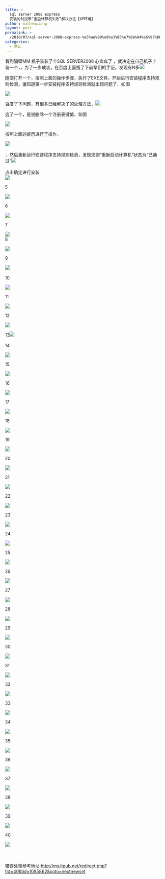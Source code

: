 ```yaml
---
title: >
  sql server 2008 express
  安装的时提示“重启计算机失败”解决办法【XP环境】
author: mathewxiang
layout: post
permalink: >
  /2010/07/sql-server-2008-express-%e5%ae%89%e8%a3%85%e7%9a%84%e6%97%b6%e6%8f%90%e7%a4%ba%e2%80%9c%e9%87%8d%e5%90%af%e8%ae%a1%e7%ae%97%e6%9c%ba%e5%a4%b1%e8%b4%a5%e2%80%9d%e8%a7%a3%e5%86%b3%e5%8a%9e%e6%b3%95/
categories:
  - 默认
---
```

<span>看到隔壁MM 机子装装了个SQL SERVER2008 心痒痒了 ，就决定在自己机子上装一个，，为了一步成功，在百度上面搜了下前辈们的手记，发现有N多<span><img class="blogimg" border="0" small="0" src="http://hiphotos.baidu.com/%D2%BB%CF%C2/pic/item/08fdc2ea3520d2e4d439c90a.jpg" /></span></span>

<span><span>随便打开一个，按照上面的操作步骤，执行了EXE文件，开始进行安装程序支持规则检测，</span></span><span>谁知道第一步安装程序支持规则检测就出现问题了，如图</span>

<span><img class="blogimg" border="0" small="0" src="http://hiphotos.baidu.com/%D2%BB%CF%C2/pic/item/0d9786b1acc0ad6308230237.jpg" /></span>

<span>百度了下问题，有很多已经解决了的处理方法，<span><img class="blogimg" border="0" small="0" src="http://hiphotos.baidu.com/%D2%BB%CF%C2/pic/item/3fc98b0a6d205809b0351d1c.jpg" /></span></span>

<span><span>选了一个，是说删除一个注册表键值，如图</span></span>

<span><span><span><img class="blogimg" border="0" small="0" src="http://hiphotos.baidu.com/%D2%BB%CF%C2/pic/item/b8b0114c44f23dced62afc19.jpg" /></span></span></span>

<span><span><span>按照上面的提示进行了操作，</span></span></span>

<span><span><span><span><img class="blogimg" border="0" small="0" src="http://hiphotos.baidu.com/%D2%BB%CF%C2/pic/item/874f3efa4ccf9ebe9e5146e6.jpg" /><br /></span><br /></span>，然后重新运行安装程序支持规则检测，发现规则“重新启动计算机”状态为“已通过”<span><img class="blogimg" border="0" small="0" src="http://hiphotos.baidu.com/%D2%BB%CF%C2/pic/item/500773f049304af47931aae3.jpg" /><br /></span><br /></span>点击确定进行安装 <br /><span><img class="blogimg" border="0" small="0" src="http://hiphotos.baidu.com/%D2%BB%CF%C2/pic/item/9ff76781f292fcefbd3e1e7c.jpg" /></span></span>

<span><span>5</span></span>

<span><span><span><img class="blogimg" border="0" small="0" src="http://hiphotos.baidu.com/%D2%BB%CF%C2/pic/item/a8a5a064bfd69dc7f636547d.jpg" /></span></span></span>

<span><span><span>6</span></span></span>

<span><span><span><span><img class="blogimg" border="0" small="0" src="http://hiphotos.baidu.com/%D2%BB%CF%C2/pic/item/08fdc2ea0a55d3e4d439c97f.jpg" /></span></span></span></span>

<span><span><span><span>7</span></span></span></span>

<span><span><span><span><span><img class="blogimg" border="0" small="0" src="http://hiphotos.baidu.com/%D2%BB%CF%C2/pic/item/7ebdebfef99d59065d60085c.jpg" /><br /></span></span></span></span></span><span><span><span><span>8</span></span></span></span>

<span><span><span><span><span><img class="blogimg" border="0" small="0" src="http://hiphotos.baidu.com/%D2%BB%CF%C2/pic/item/49045a0fcc44321d6159f359.jpg" /></span></span></span></span></span>

<span><span><span><span><span>9</span></span></span></span></span>

<span><span><span><span><span><span><img class="blogimg" border="0" small="0" src="http://hiphotos.baidu.com/%D2%BB%CF%C2/pic/item/e1ffdba2344bd49acaefd05b.jpg" /><br /></span><br /></span>10</span></span></span></span>

<span><span><span><span><span><img class="blogimg" border="0" small="0" src="http://hiphotos.baidu.com/%D2%BB%CF%C2/pic/item/9d539616ce29a769f2de3237.jpg" /></span></span></span></span></span>

<span><span><span><span><span>11</span></span></span></span></span>

<span><span><span><span><span><span><img class="blogimg" border="0" small="0" src="http://hiphotos.baidu.com/%D2%BB%CF%C2/pic/item/500773f06ce3a7fb7831aa32.jpg" /></span></span></span></span></span></span>

<span><span><span><span><span><span>12</span></span></span></span></span></span>

<span><span><span><span><span><span><span><img class="blogimg" border="0" small="0" src="http://hiphotos.baidu.com/%D2%BB%CF%C2/pic/item/69cfe25036f0ce641138c23e.jpg" /></span></span></span></span></span></span></span>

<span><span><span><span><span><span><span>13<span><img class="blogimg" border="0" small="0" src="http://hiphotos.baidu.com/%D2%BB%CF%C2/pic/item/5bb25a3df04a51d63c6d973a.jpg" /><br /></span><br /></span>14</span></span></span></span></span></span>

<span><span><span><span><span><span><span><img class="blogimg" border="0" small="0" src="http://hiphotos.baidu.com/%D2%BB%CF%C2/pic/item/def9c0130a50001bdd5401e0.jpg" /><br /></span></span></span></span></span></span></span>

<span><span><span><span><span><span>15</span></span></span></span></span></span>

<span><span><span><span><span><span><span><img class="blogimg" border="0" small="0" src="http://hiphotos.baidu.com/%D2%BB%CF%C2/pic/item/ef7957600bbf57e78db10df3.jpg" /><br /></span></span></span></span></span></span></span>

<span><span><span><span><span><span>16</span></span></span></span></span></span>

<span><span><span><span><span><span><span><img class="blogimg" border="0" small="0" src="http://hiphotos.baidu.com/%D2%BB%CF%C2/pic/item/e9e9c611787b2f28b8127b14.jpg" /><br /></span></span></span></span></span></span></span>

<span><span><span><span><span><span>17</span></span></span></span></span></span>

<span><span><span><span><span><span><span><img class="blogimg" border="0" small="0" src="http://hiphotos.baidu.com/%D2%BB%CF%C2/pic/item/66b2edcd5378f6690eb34515.jpg" /><br /></span></span></span></span></span></span></span>

<span><span><span><span><span><span>18</span></span></span></span></span></span>

<span><span><span><span><span><span><span><img class="blogimg" border="0" small="0" src="http://hiphotos.baidu.com/%D2%BB%CF%C2/pic/item/20c5a27775e0db23b151b917.jpg" /><br /></span></span></span></span></span></span></span>

<span><span><span><span><span><span>19</span></span></span></span></span></span>

<span><span><span><span><span><span><span><img class="blogimg" border="0" small="0" src="http://hiphotos.baidu.com/%D2%BB%CF%C2/pic/item/7d3b80d4e5efef39a08bb710.jpg" /><br /></span></span></span></span></span></span></span>

<span><span><span><span><span><span>20</span></span></span></span></span></span>

<span><span><span><span><span><span><span><img class="blogimg" border="0" small="0" src="http://hiphotos.baidu.com/%D2%BB%CF%C2/pic/item/85c0df3f936bccfa7c1e711b.jpg" /><br /></span></span></span></span></span></span></span>

<span><span><span><span><span><span>21</span></span></span></span></span></span>

<span><span><span><span><span><span><span><img class="blogimg" border="0" small="0" src="http://hiphotos.baidu.com/%D2%BB%CF%C2/pic/item/105e66223348499c4623e8e7.jpg" /><br /></span></span></span></span></span></span></span>

<span><span><span><span><span><span>22</span></span></span></span></span></span>

<span><span><span><span><span><span><span><img class="blogimg" border="0" small="0" src="http://hiphotos.baidu.com/%D2%BB%CF%C2/pic/item/52a13201e13cd1367bec2ce0.jpg" /><br /></span></span></span></span></span></span></span>

<span><span><span><span><span><span>23</span></span></span></span></span></span>

<span><span><span><span><span><span><span><img class="blogimg" border="0" small="0" src="http://hiphotos.baidu.com/%D2%BB%CF%C2/pic/item/5fbc3aad7deb1f314b36d6e1.jpg" /><br /></span></span></span></span></span></span></span>

<span><span><span><span><span><span>24</span></span></span></span></span></span>

<span><span><span><span><span><span><span><img class="blogimg" border="0" small="0" src="http://hiphotos.baidu.com/%D2%BB%CF%C2/pic/item/8ab1dc2af35c4c15d42af1e2.jpg" /><br /></span></span></span></span></span></span></span>

<span><span><span><span><span><span>25</span></span></span></span></span></span>

<span><span><span><span><span><span><span><img class="blogimg" border="0" small="0" src="http://hiphotos.baidu.com/%D2%BB%CF%C2/pic/item/7b7c3f9b9b3d328dc9eaf4e3.jpg" /><br /></span></span></span></span></span></span></span>

<span><span><span><span><span><span>26</span></span></span></span></span></span>

<span><span><span><span><span><span><span><img class="blogimg" border="0" small="0" src="http://hiphotos.baidu.com/%D2%BB%CF%C2/pic/item/28a45fe7f2d94616b93820ed.jpg" /><br /></span></span></span></span></span></span></span>

<span><span><span><span><span><span>27</span></span></span></span></span></span>

<span><span><span><span><span><span><span><img class="blogimg" border="0" small="0" src="http://hiphotos.baidu.com/%D2%BB%CF%C2/pic/item/21c34c10b21ea1c4c3ce79e8.jpg" /><br /></span></span></span></span></span></span></span>

<span><span><span><span><span><span>28</span></span></span></span></span></span>

<span><span><span><span><span><span><span><img class="blogimg" border="0" small="0" src="http://hiphotos.baidu.com/%D2%BB%CF%C2/pic/item/3441c23d72c052ff9f3d62eb.jpg" /><br /></span></span></span></span></span></span></span>

<span><span><span><span><span><span>29</span></span></span></span></span></span>

<span><span><span><span><span><span><span><img class="blogimg" border="0" small="0" src="http://hiphotos.baidu.com/%D2%BB%CF%C2/pic/item/02752d972ffe545555fb96f5.jpg" /><br /></span></span></span></span></span></span></span>

<span><span><span><span><span><span>30</span></span></span></span></span></span>

<span><span><span><span><span><span><span><img class="blogimg" border="0" small="0" src="http://hiphotos.baidu.com/%D2%BB%CF%C2/pic/item/4d5f8182ff1023a8f603a6f6.jpg" /><br /></span></span></span></span></span></span></span>

<span><span><span><span><span><span>31</span></span></span></span></span></span>

<span><span><span><span><span><span><span><img class="blogimg" border="0" small="0" src="http://hiphotos.baidu.com/%D2%BB%CF%C2/pic/item/c3a77dc668fda7239d163df7.jpg" /><br /></span></span></span></span></span></span></span>

<span><span><span><span><span><span>32</span></span></span></span></span></span>

<span><span><span><span><span><span><span><img class="blogimg" border="0" small="0" src="http://hiphotos.baidu.com/%D2%BB%CF%C2/pic/item/156b02f71046f11a720eecf1.jpg" /><br /></span></span></span></span></span></span></span>

<span><span><span><span><span><span>33</span></span></span></span></span></span>

<span><span><span><span><span><span><span><img class="blogimg" border="0" small="0" src="http://hiphotos.baidu.com/%D2%BB%CF%C2/pic/item/000bf0f21587fa2bb17ec573.jpg" /><br /></span></span></span></span></span></span></span>

<span><span><span><span><span><span>34</span></span></span></span></span></span>

<span><span><span><span><span><span><span><img class="blogimg" border="0" small="0" src="http://hiphotos.baidu.com/%D2%BB%CF%C2/pic/item/985b4254edb9b46c574e007f.jpg" /><br /></span></span></span></span></span></span></span>

<span><span><span><span><span><span>35</span></span></span></span></span></span>

<span><span><span><span><span><span><span><img class="blogimg" border="0" small="0" src="http://hiphotos.baidu.com/%D2%BB%CF%C2/pic/item/aeb2a451277eddb78d543045.jpg" /><br /></span></span></span></span></span></span></span>

<span><span><span><span><span><span>36</span></span></span></span></span></span>

<span><span><span><span><span><span><span><img class="blogimg" border="0" small="0" src="http://hiphotos.baidu.com/%D2%BB%CF%C2/pic/item/52a13201e19ad1367aec2c42.jpg" /><br /></span></span></span></span></span></span></span>

<span><span><span><span><span><span>37</span></span></span></span></span></span>

<span><span><span><span><span><span><span><img class="blogimg" border="0" small="0" src="http://hiphotos.baidu.com/%D2%BB%CF%C2/pic/item/9aa21eceaa7ebc01b700c84a.jpg" /><br /></span></span></span></span></span></span></span>

<span><span><span><span><span>38</span></span></span></span></span>

<span><span><span><span><span><span><img class="blogimg" border="0" small="0" src="http://hiphotos.baidu.com/%D2%BB%CF%C2/pic/item/874f3efac06212b19f51464b.jpg" /><br /></span></span></span></span></span></span>

<span><span><span><span><span>39</span></span></span></span></span>

<span><span><span><span><span><span><img class="blogimg" border="0" small="0" src="http://hiphotos.baidu.com/%D2%BB%CF%C2/pic/item/9cb41517cf32d0394b90a755.jpg" /><br /></span></span></span></span></span></span>

<span><span><span><span><span>40</span></span></span></span></span>

<span><span><span><span><span><span><img class="blogimg" border="0" small="0" src="http://hiphotos.baidu.com/%D2%BB%CF%C2/pic/item/d28332dba84f3b5ed1164e56.jpg" /><br /></span><br /></span><br /></span><br /></span>错误处理参考地址:http://ms.itpub.net/redirect.php?fid=40&tid=1085862&goto=nextnewset<br /></span></span>
